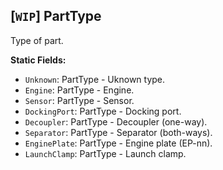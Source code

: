## \[`WIP`\] PartType

Type of part.


**Static Fields:**
- `Unknown`: PartType - Uknown type.
- `Engine`: PartType - Engine.
- `Sensor`: PartType - Sensor.
- `DockingPort`: PartType - Docking port.
- `Decoupler`: PartType - Decoupler (one-way).
- `Separator`: PartType - Separator (both-ways).
- `EnginePlate`: PartType - Engine plate (EP-nn).
- `LaunchClamp`: PartType - Launch clamp.
